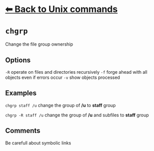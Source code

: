 # [⬅ Back	to Unix commands](unix.md)
# `chgrp`
Change the file group ownership

## Options
`-R` operate on files and directories recursively
`-f` forge ahead with all objects even if errors occur
`-v` show objects processed

## Examples
`chgrp staff /u` change the group of __/u__ to __staff__ group

`chgrp -R staff /u` change the group of __/u__ and subfiles to __staff__ group

## Comments
Be carefull about symbolic links
